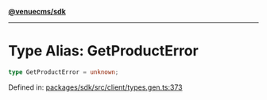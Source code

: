 [**@venuecms/sdk**](../Index.md)

***

# Type Alias: GetProductError

```ts
type GetProductError = unknown;
```

Defined in: [packages/sdk/src/client/types.gen.ts:373](https://github.com/venuecms/sdk/blob/dbe1bd3b5606b46905e3e9cba86e4c1f6af6def7/packages/sdk/src/client/types.gen.ts#L373)

